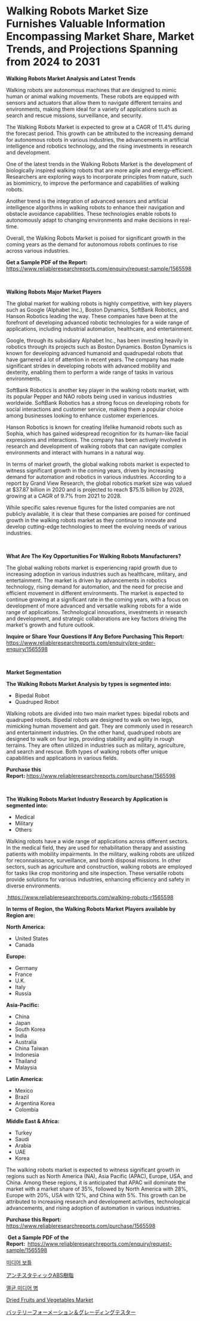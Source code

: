 <p><h1>Walking Robots Market Size Furnishes Valuable Information Encompassing Market Share, Market Trends, and Projections Spanning from 2024 to 2031</h1></p><p><strong>Walking Robots Market Analysis and Latest Trends</strong></p>
<p><p>Walking robots are autonomous machines that are designed to mimic human or animal walking movements. These robots are equipped with sensors and actuators that allow them to navigate different terrains and environments, making them ideal for a variety of applications such as search and rescue missions, surveillance, and security.</p><p>The Walking Robots Market is expected to grow at a CAGR of 11.4% during the forecast period. This growth can be attributed to the increasing demand for autonomous robots in various industries, the advancements in artificial intelligence and robotics technology, and the rising investments in research and development.</p><p>One of the latest trends in the Walking Robots Market is the development of biologically inspired walking robots that are more agile and energy-efficient. Researchers are exploring ways to incorporate principles from nature, such as biomimicry, to improve the performance and capabilities of walking robots.</p><p>Another trend is the integration of advanced sensors and artificial intelligence algorithms in walking robots to enhance their navigation and obstacle avoidance capabilities. These technologies enable robots to autonomously adapt to changing environments and make decisions in real-time.</p><p>Overall, the Walking Robots Market is poised for significant growth in the coming years as the demand for autonomous robots continues to rise across various industries.</p></p>
<p><strong>Get a Sample PDF of the Report:&nbsp;</strong> <a href="https://www.reliableresearchreports.com/enquiry/request-sample/1565598">https://www.reliableresearchreports.com/enquiry/request-sample/1565598</a></p>
<p>&nbsp;</p>
<p><strong>Walking Robots Major Market Players</strong></p>
<p><p>The global market for walking robots is highly competitive, with key players such as Google (Alphabet Inc.), Boston Dynamics, SoftBank Robotics, and Hanson Robotics leading the way. These companies have been at the forefront of developing advanced robotic technologies for a wide range of applications, including industrial automation, healthcare, and entertainment.</p><p>Google, through its subsidiary Alphabet Inc., has been investing heavily in robotics through its projects such as Boston Dynamics. Boston Dynamics is known for developing advanced humanoid and quadrupedal robots that have garnered a lot of attention in recent years. The company has made significant strides in developing robots with advanced mobility and dexterity, enabling them to perform a wide range of tasks in various environments.</p><p>SoftBank Robotics is another key player in the walking robots market, with its popular Pepper and NAO robots being used in various industries worldwide. SoftBank Robotics has a strong focus on developing robots for social interactions and customer service, making them a popular choice among businesses looking to enhance customer experiences.</p><p>Hanson Robotics is known for creating lifelike humanoid robots such as Sophia, which has gained widespread recognition for its human-like facial expressions and interactions. The company has been actively involved in research and development of walking robots that can navigate complex environments and interact with humans in a natural way.</p><p>In terms of market growth, the global walking robots market is expected to witness significant growth in the coming years, driven by increasing demand for automation and robotics in various industries. According to a report by Grand View Research, the global robotics market size was valued at $37.87 billion in 2020 and is projected to reach $75.15 billion by 2028, growing at a CAGR of 9.7% from 2021 to 2028.</p><p>While specific sales revenue figures for the listed companies are not publicly available, it is clear that these companies are poised for continued growth in the walking robots market as they continue to innovate and develop cutting-edge technologies to meet the evolving needs of various industries.</p></p>
<p>&nbsp;</p>
<p><strong>What Are The Key Opportunities For Walking Robots Manufacturers?</strong></p>
<p><p>The global walking robots market is experiencing rapid growth due to increasing adoption in various industries such as healthcare, military, and entertainment. The market is driven by advancements in robotics technology, rising demand for automation, and the need for precise and efficient movement in different environments. The market is expected to continue growing at a significant rate in the coming years, with a focus on development of more advanced and versatile walking robots for a wide range of applications. Technological innovations, investments in research and development, and strategic collaborations are key factors driving the market's growth and future outlook.</p></p>
<p><strong>Inquire or Share Your Questions If Any Before Purchasing This Report:</strong> <a href="https://www.reliableresearchreports.com/enquiry/pre-order-enquiry/1565598">https://www.reliableresearchreports.com/enquiry/pre-order-enquiry/1565598</a></p>
<p>&nbsp;</p>
<p><strong>Market Segmentation</strong></p>
<p><strong>The Walking Robots Market Analysis by types is segmented into:</strong></p>
<p><ul><li>Bipedal Robot</li><li>Quadruped Robot</li></ul></p>
<p><p>Walking robots are divided into two main market types: bipedal robots and quadruped robots. Bipedal robots are designed to walk on two legs, mimicking human movement and gait. They are commonly used in research and entertainment industries. On the other hand, quadruped robots are designed to walk on four legs, providing stability and agility in rough terrains. They are often utilized in industries such as military, agriculture, and search and rescue. Both types of walking robots offer unique capabilities and applications in various fields.</p></p>
<p><strong>Purchase this Report:&nbsp;</strong><a href="https://www.reliableresearchreports.com/purchase/1565598">https://www.reliableresearchreports.com/purchase/1565598</a></p>
<p>&nbsp;</p>
<p><strong>The Walking Robots Market Industry Research by Application is segmented into:</strong></p>
<p><ul><li>Medical</li><li>Military</li><li>Others</li></ul></p>
<p><p>Walking robots have a wide range of applications across different sectors. In the medical field, they are used for rehabilitation therapy and assisting patients with mobility impairments. In the military, walking robots are utilized for reconnaissance, surveillance, and bomb disposal missions. In other sectors, such as agriculture and construction, walking robots are employed for tasks like crop monitoring and site inspection. These versatile robots provide solutions for various industries, enhancing efficiency and safety in diverse environments.</p></p>
<p><a href="https://www.reliableresearchreports.com/walking-robots-r1565598">&nbsp;https://www.reliableresearchreports.com/walking-robots-r1565598</a></p>
<p><strong>In terms of Region, the Walking Robots Market Players available by Region are:</strong></p>
<p>
    <p> <strong> North America: </strong>
        <ul>
            <li>United States</li>
            <li>Canada</li>
        </ul>
        </p> 
    <p> <strong> Europe: </strong>
        <ul>
            <li>Germany</li>
            <li>France</li>
            <li>U.K.</li>
            <li>Italy</li>
            <li>Russia</li>
        </ul>
        </p> 
    <p> <strong> Asia-Pacific: </strong>
        <ul>
            <li>China</li>
            <li>Japan</li>
            <li>South Korea</li>
            <li>India</li>
            <li>Australia</li>
            <li>China Taiwan</li>
            <li>Indonesia</li>
            <li>Thailand</li>
            <li>Malaysia</li>
        </ul>
        </p> 
    <p> <strong> Latin America: </strong>
        <ul>
            <li>Mexico</li>
            <li>Brazil</li>
            <li>Argentina Korea</li>
            <li>Colombia</li>
        </ul>
        </p> 
    <p> <strong> Middle East & Africa: </strong>
        <ul>
            <li>Turkey</li>
            <li>Saudi</li>
            <li>Arabia</li>
            <li>UAE</li>
            <li>Korea</li>
        </ul>
    </p>
    </p>
<p><p>The walking robots market is expected to witness significant growth in regions such as North America (NA), Asia Pacific (APAC), Europe, USA, and China. Among these regions, it is anticipated that APAC will dominate the market with a market share of 35%, followed by North America with 28%, Europe with 20%, USA with 12%, and China with 5%. This growth can be attributed to increasing research and development activities, technological advancements, and rising adoption of automation in various industries.</p></p>
<p><strong>Purchase this Report: </strong><a href="https://www.reliableresearchreports.com/purchase/1565598">https://www.reliableresearchreports.com/purchase/1565598</a></p>
<p>&nbsp;<strong>Get a Sample PDF of the Report:&nbsp;&nbsp;</strong><a href="https://www.reliableresearchreports.com/enquiry/request-sample/1565598">https://www.reliableresearchreports.com/enquiry/request-sample/1565598</a></p>
<p><strong></strong></p>
<p><p><a href="https://github.com/FelipeGrrady654556/Market-Research-Report-List-2/blob/main/2001097163780.md">미디어 보틀</a></p><p><a href="https://github.com/Fatimaklein1/Market-Research-Report-List-1/blob/main/8904104153344.md">アンチスタティックABS樹脂</a></p><p><a href="https://github.com/vss5505pa7z1p/Market-Research-Report-List-2/blob/main/6813548163779.md">멸균 미디어 병</a></p><p><a href="https://github.com/Whitneyboyettebo9kiw7yr13/Market-Research-Report-List-3/blob/main/dried-fruits-and-vegetables-market.md">Dried Fruits and Vegetables Market</a></p><p><a href="https://github.com/CloydAbbott2023/Market-Research-Report-List-2/blob/main/2954231153343.md">バッテリーフォーメーション＆グレーディングテスター</a></p></p>